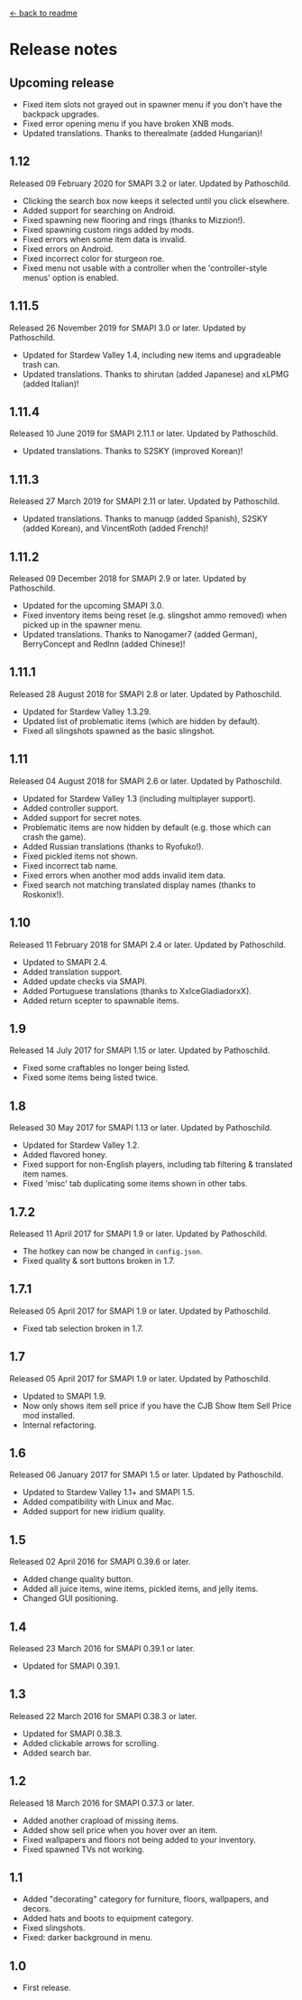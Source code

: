 [← back to readme](README.md)

# Release notes
## Upcoming release
* Fixed item slots not grayed out in spawner menu if you don't have the backpack upgrades.
* Fixed error opening menu if you have broken XNB mods.
* Updated translations. Thanks to therealmate (added Hungarian)!

## 1.12
Released 09 February 2020 for SMAPI 3.2 or later. Updated by Pathoschild.

* Clicking the search box now keeps it selected until you click elsewhere.
* Added support for searching on Android.
* Fixed spawning new flooring and rings (thanks to Mizzion!).
* Fixed spawning custom rings added by mods.
* Fixed errors when some item data is invalid.
* Fixed errors on Android.
* Fixed incorrect color for sturgeon roe.
* Fixed menu not usable with a controller when the 'controller-style menus' option is enabled.

## 1.11.5
Released 26 November 2019 for SMAPI 3.0 or later. Updated by Pathoschild.

* Updated for Stardew Valley 1.4, including new items and upgradeable trash can.
* Updated translations. Thanks to shirutan (added Japanese) and xLPMG (added Italian)!

## 1.11.4
Released 10 June 2019 for SMAPI 2.11.1 or later. Updated by Pathoschild.

* Updated translations. Thanks to S2SKY (improved Korean)!

## 1.11.3
Released 27 March 2019 for SMAPI 2.11 or later. Updated by Pathoschild.

* Updated translations. Thanks to manuqp (added Spanish), S2SKY (added Korean), and VincentRoth (added French)!

## 1.11.2
Released 09 December 2018 for SMAPI 2.9 or later. Updated by Pathoschild.

* Updated for the upcoming SMAPI 3.0.
* Fixed inventory items being reset (e.g. slingshot ammo removed) when picked up in the spawner menu.
* Updated translations. Thanks to Nanogamer7 (added German), BerryConcept and Redlnn (added Chinese)!

## 1.11.1
Released 28 August 2018 for SMAPI 2.8 or later. Updated by Pathoschild.

* Updated for Stardew Valley 1.3.29.
* Updated list of problematic items (which are hidden by default).
* Fixed all slingshots spawned as the basic slingshot.

## 1.11
Released 04 August 2018 for SMAPI 2.6 or later. Updated by Pathoschild.

* Updated for Stardew Valley 1.3 (including multiplayer support).
* Added controller support.
* Added support for secret notes.
* Problematic items are now hidden by default (e.g. those which can crash the game).
* Added Russian translations (thanks to Ryofuko!).
* Fixed pickled items not shown.
* Fixed incorrect tab name.
* Fixed errors when another mod adds invalid item data.
* Fixed search not matching translated display names (thanks to Roskonix!).

## 1.10
Released 11 February 2018 for SMAPI 2.4 or later. Updated by Pathoschild.

* Updated to SMAPI 2.4.
* Added translation support.
* Added update checks via SMAPI.
* Added Portuguese translations (thanks to XxIceGladiadorxX).
* Added return scepter to spawnable items.

## 1.9
Released 14 July 2017 for SMAPI 1.15 or later. Updated by Pathoschild.

* Fixed some craftables no longer being listed.
* Fixed some items being listed twice.

## 1.8
Released 30 May 2017 for SMAPI 1.13 or later. Updated by Pathoschild.

* Updated for Stardew Valley 1.2.
* Added flavored honey.
* Fixed support for non-English players, including tab filtering & translated item names.
* Fixed 'misc' tab duplicating some items shown in other tabs.

## 1.7.2
Released 11 April 2017 for SMAPI 1.9 or later. Updated by Pathoschild.

* The hotkey can now be changed in `config.json`.
* Fixed quality & sort buttons broken in 1.7.

## 1.7.1
Released 05 April 2017 for SMAPI 1.9 or later. Updated by Pathoschild.

* Fixed tab selection broken in 1.7.

## 1.7
Released 05 April 2017 for SMAPI 1.9 or later. Updated by Pathoschild.

* Updated to SMAPI 1.9.
* Now only shows item sell price if you have the CJB Show Item Sell Price mod installed.
* Internal refactoring.

## 1.6
Released 06 January 2017 for SMAPI 1.5 or later. Updated by Pathoschild.

* Updated to Stardew Valley 1.1+ and SMAPI 1.5.
* Added compatibility with Linux and Mac.
* Added support for new iridium quality.

## 1.5
Released 02 April 2016 for SMAPI 0.39.6 or later.

* Added change quality button.
* Added all juice items, wine items, pickled items, and jelly items.
* Changed GUI positioning.

## 1.4
Released 23 March 2016 for SMAPI 0.39.1 or later.

* Updated for SMAPI 0.39.1.

## 1.3
Released 22 March 2016 for SMAPI 0.38.3 or later.

* Updated for SMAPI 0.38.3.
* Added clickable arrows for scrolling.
* Added search bar.

## 1.2
Released 18 March 2016 for SMAPI 0.37.3 or later.

* Added another crapload of missing items.
* Added show sell price when you hover over an item.
* Fixed wallpapers and floors not being added to your inventory.
* Fixed spawned TVs not working.

## 1.1
* Added "decorating" category for furniture, floors, wallpapers, and decors.
* Added hats and boots to equipment category.
* Fixed slingshots.
* Fixed: darker background in menu.

## 1.0
* First release.
